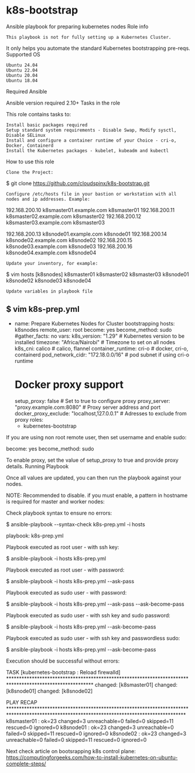 # k8s-bootstrap
Ansible playbook for preparing kubernetes nodes 
Role info

    This playbook is not for fully setting up a Kubernetes Cluster.

It only helps you automate the standard Kubernetes bootstrapping pre-reqs.
Supported OS

    Ubuntu 24.04
    Ubuntu 22.04
    Ubuntu 20.04
    Ubuntu 18.04

Required Ansible

Ansible version required 2.10+
Tasks in the role

This role contains tasks to:

    Install basic packages required
    Setup standard system requirements - Disable Swap, Modify sysctl, Disable SELinux
    Install and configure a container runtime of your Choice - cri-o, Docker, Containerd
    Install the Kubernetes packages - kubelet, kubeadm and kubectl

How to use this role

    Clone the Project:

$ git clone https://github.com/cloudspinx/k8s-bootstrap.git

    Configure /etc/hosts file in your bastion or workstation with all nodes and ip addresses. Example:

192.168.200.10 k8smaster01.example.com k8smaster01
192.168.200.11 k8smaster02.example.com k8smaster02
192.168.200.12 k8smaster03.example.com k8smaster03

192.168.200.13 k8snode01.example.com k8snode01
192.168.200.14 k8snode02.example.com k8snode02
192.168.200.15 k8snode03.example.com k8snode03
192.168.200.16 k8snode04.example.com k8snode04

    Update your inventory, for example:

$ vim hosts
[k8snodes]
k8smaster01
k8smaster02
k8smaster03
k8snode01
k8snode02
k8snode03
k8snode04

    Update variables in playbook file

$ vim k8s-prep.yml
---
- name: Prepare Kubernetes Nodes for Cluster bootstrapping
  hosts: k8snodes
  remote_user: root
  become: yes
  become_method: sudo
  #gather_facts: no
  vars:
    k8s_version: "1.29"                                  # Kubernetes version to be installed
    timezone: "Africa/Nairobi"                           # Timezone to set on all nodes
    k8s_cni: calico                                      # calico, flannel
    container_runtime: cri-o                             # docker, cri-o, containerd 
    pod_network_cidr: "172.18.0.0/16"                    # pod subnet if using cri-o runtime
    # Docker proxy support
    setup_proxy: false                                   # Set to true to configure proxy
    proxy_server: "proxy.example.com:8080"               # Proxy server address and port
    docker_proxy_exclude: "localhost,127.0.0.1"          # Adresses to exclude from proxy
  roles:
    - kubernetes-bootstrap

If you are using non root remote user, then set username and enable sudo:

become: yes
become_method: sudo

To enable proxy, set the value of setup_proxy to true and provide proxy details.
Running Playbook

Once all values are updated, you can then run the playbook against your nodes.

NOTE: Recommended to disable. if you must enable, a pattern in hostname is required for master and worker nodes:

Check playbook syntax to ensure no errors:

$ ansible-playbook --syntax-check k8s-prep.yml -i hosts

playbook: k8s-prep.yml

Playbook executed as root user - with ssh key:

$ ansible-playbook -i hosts k8s-prep.yml

Playbook executed as root user - with password:

$ ansible-playbook -i hosts k8s-prep.yml --ask-pass

Playbook executed as sudo user - with password:

$ ansible-playbook -i hosts k8s-prep.yml --ask-pass --ask-become-pass

Playbook executed as sudo user - with ssh key and sudo password:

$ ansible-playbook -i hosts k8s-prep.yml --ask-become-pass

Playbook executed as sudo user - with ssh key and passwordless sudo:

$ ansible-playbook -i hosts k8s-prep.yml --ask-become-pass

Execution should be successful without errors:

TASK [kubernetes-bootstrap : Reload firewalld] *********************************************************************************************************
changed: [k8smaster01]
changed: [k8snode01]
changed: [k8snode02]

PLAY RECAP *********************************************************************************************************************************************
k8smaster01                : ok=23   changed=3    unreachable=0    failed=0    skipped=11   rescued=0    ignored=0
k8snode01                  : ok=23   changed=3    unreachable=0    failed=0    skipped=11   rescued=0    ignored=0
k8snode02                  : ok=23   changed=3    unreachable=0    failed=0    skipped=11   rescued=0    ignored=0

Next check article on bootsrapping k8s control plane: https://computingforgeeks.com/how-to-install-kubernetes-on-ubuntu-complete-steps/
